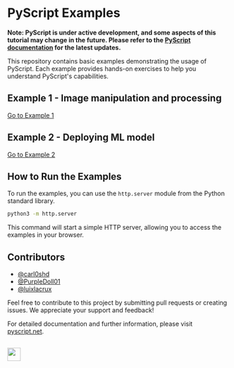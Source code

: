 # PyScript Examples

**Note: PyScript is under active development, and some aspects of this tutorial may change in the future. Please refer to the [PyScript documentation](http://docs.pyscript.net/) for the latest updates.**

This repository contains basic examples demonstrating the usage of PyScript. Each example provides hands-on exercises to help you understand PyScript's capabilities.

## Example 1 - Image manipulation and processing

[Go to Example 1](examples/example1/README.md)

## Example 2 - Deploying ML model

[Go to Example 2](examples/example2/README.md)

## How to Run the Examples

To run the examples, you can use the `http.server` module from the Python standard library.

```sh
python3 -m http.server
```

This command will start a simple HTTP server, allowing you to access the examples in your browser.

## Contributors

- [@carl0shd](https://github.com/carl0shd)
- [@PurpleDoll01](https://github.com/PurpleDoll01)
- [@luixlacrux](https://github.com/luixlacrux)

Feel free to contribute to this project by submitting pull requests or creating issues. We appreciate your support and feedback!

For detailed documentation and further information, please visit [pyscript.net](http://docs.pyscript.net/).

##
<img width="30" src="https://image.typedream.com/cdn-cgi/image/width=128,format=auto,fit=scale-down,quality=100/https://api.typedream.com/v0/document/public/f8e73e55-ff55-415f-974c-ca361f1cdbb8/2Q1jCi0uZKhftls84U2AuNfibBr_monoku-logo-black.png" >
